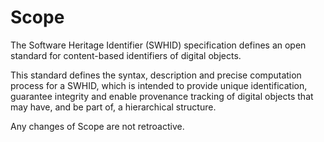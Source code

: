 # Scope

The Software Heritage Identifier (SWHID) specification defines an open standard
for content-based identifiers of digital objects.

This standard defines the syntax, description and precise computation process
for a SWHID, which is intended to provide unique identification, guarantee
integrity and enable provenance tracking of digital objects that may have, and
be part of, a hierarchical structure.

Any changes of Scope are not retroactive.
